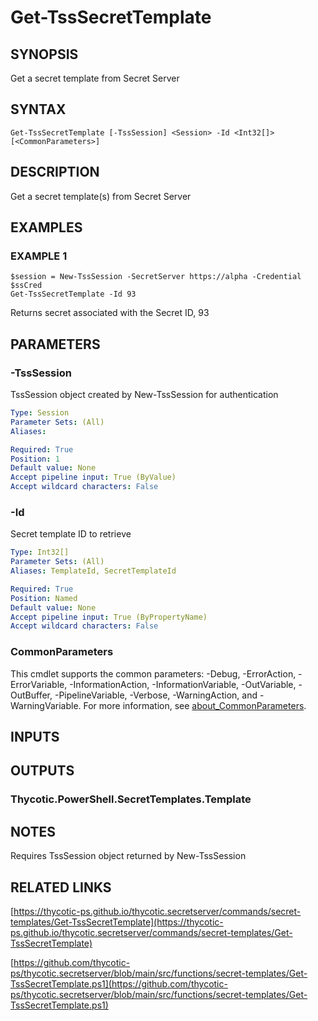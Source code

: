 # Get-TssSecretTemplate

## SYNOPSIS
Get a secret template from Secret Server

## SYNTAX

```
Get-TssSecretTemplate [-TssSession] <Session> -Id <Int32[]> [<CommonParameters>]
```

## DESCRIPTION
Get a secret template(s) from Secret Server

## EXAMPLES

### EXAMPLE 1
```
$session = New-TssSession -SecretServer https://alpha -Credential $ssCred
Get-TssSecretTemplate -Id 93
```

Returns secret associated with the Secret ID, 93

## PARAMETERS

### -TssSession
TssSession object created by New-TssSession for authentication

```yaml
Type: Session
Parameter Sets: (All)
Aliases:

Required: True
Position: 1
Default value: None
Accept pipeline input: True (ByValue)
Accept wildcard characters: False
```

### -Id
Secret template ID to retrieve

```yaml
Type: Int32[]
Parameter Sets: (All)
Aliases: TemplateId, SecretTemplateId

Required: True
Position: Named
Default value: None
Accept pipeline input: True (ByPropertyName)
Accept wildcard characters: False
```

### CommonParameters
This cmdlet supports the common parameters: -Debug, -ErrorAction, -ErrorVariable, -InformationAction, -InformationVariable, -OutVariable, -OutBuffer, -PipelineVariable, -Verbose, -WarningAction, and -WarningVariable. For more information, see [about_CommonParameters](http://go.microsoft.com/fwlink/?LinkID=113216).

## INPUTS

## OUTPUTS

### Thycotic.PowerShell.SecretTemplates.Template
## NOTES
Requires TssSession object returned by New-TssSession

## RELATED LINKS

[https://thycotic-ps.github.io/thycotic.secretserver/commands/secret-templates/Get-TssSecretTemplate](https://thycotic-ps.github.io/thycotic.secretserver/commands/secret-templates/Get-TssSecretTemplate)

[https://github.com/thycotic-ps/thycotic.secretserver/blob/main/src/functions/secret-templates/Get-TssSecretTemplate.ps1](https://github.com/thycotic-ps/thycotic.secretserver/blob/main/src/functions/secret-templates/Get-TssSecretTemplate.ps1)

